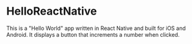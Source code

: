 # HelloReactNative

This is a "Hello World" app written in React Native and built for iOS and
Android. It displays a button that increments a number when clicked.
